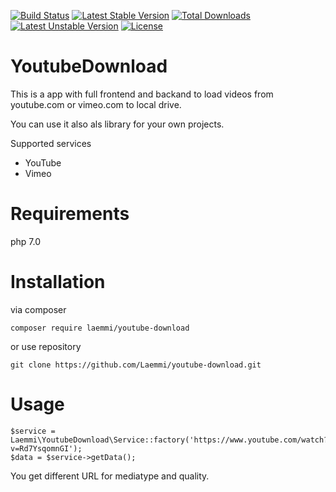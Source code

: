 [![Build Status](https://travis-ci.org/Laemmi/youtube-download.svg?branch=master)](https://travis-ci.org/Laemmi/youtube-download)
[![Latest Stable Version](https://poser.pugx.org/laemmi/youtube-download/v/stable)](https://packagist.org/packages/laemmi/youtube-download)
[![Total Downloads](https://poser.pugx.org/laemmi/youtube-download/downloads)](https://packagist.org/packages/laemmi/youtube-download)
[![Latest Unstable Version](https://poser.pugx.org/laemmi/youtube-download/v/unstable)](https://packagist.org/packages/laemmi/youtube-download)
[![License](https://poser.pugx.org/laemmi/youtube-download/license)](https://packagist.org/packages/laemmi/youtube-download)

# YoutubeDownload
This is a app with full frontend and backand to load videos from youtube.com or vimeo.com to local drive.

You can use it also als library for your own projects.

Supported services
- YouTube
- Vimeo

# Requirements
php 7.0

# Installation
via composer

    composer require laemmi/youtube-download

or use repository

    git clone https://github.com/Laemmi/youtube-download.git
    
# Usage

    $service = Laemmi\YoutubeDownload\Service::factory('https://www.youtube.com/watch?v=Rd7YsqomnGI');
    $data = $service->getData();
    
You get different URL for mediatype and quality.